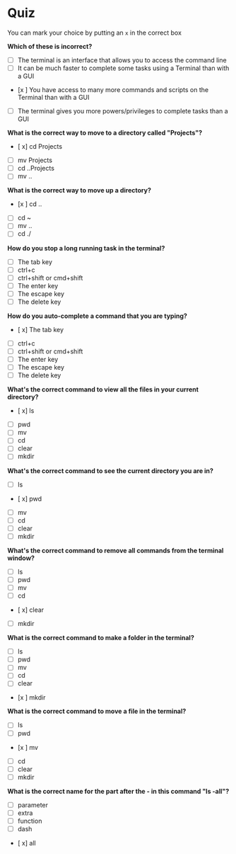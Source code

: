 # Quiz

You can mark your choice by putting an `x` in the correct box

**Which of these is incorrect?**

- [ ] The terminal is an interface that allows you to access the command line
- [ ] It can be much faster to complete some tasks using a Terminal than with a GUI
- [x ] You have access to many more commands and scripts on the Terminal than with a GUI
- [ ] The terminal gives you more powers/privileges to complete tasks than a GUI

**What is the correct way to move to a directory called "Projects"?**

- [ x] cd Projects
- [ ] mv Projects
- [ ] cd ..Projects
- [ ] mv ..

**What is the correct way to move up a directory?**

- [x ] cd ..
- [ ] cd ~
- [ ] mv ..
- [ ] cd ./

**How do you stop a long running task in the terminal?**

- [ ] The tab key
- [ ] ctrl+c
- [ ] ctrl+shift or cmd+shift
- [ ] The enter key
- [ ] The escape key
- [ ] The delete key

**How do you auto-complete a command that you are typing?**

- [ x] The tab key
- [ ] ctrl+c
- [ ] ctrl+shift or cmd+shift
- [ ] The enter key
- [ ] The escape key
- [ ] The delete key

**What's the correct command to view all the files in your current directory?**

- [ x] ls
- [ ] pwd
- [ ] mv
- [ ] cd
- [ ] clear
- [ ] mkdir

**What's the correct command to see the current directory you are in?**

- [ ] ls
- [ x] pwd
- [ ] mv
- [ ] cd
- [ ] clear
- [ ] mkdir

**What's the correct command to remove all commands from the terminal window?**

- [ ] ls
- [ ] pwd
- [ ] mv
- [ ] cd
- [ x] clear
- [ ] mkdir

**What is the correct command to make a folder in the terminal?**

- [ ] ls
- [ ] pwd
- [ ] mv
- [ ] cd
- [ ] clear
- [x ] mkdir

**What is the correct command to move a file in the terminal?**

- [ ] ls
- [ ] pwd
- [x ] mv
- [ ] cd
- [ ] clear
- [ ] mkdir

**What is the correct name for the part after the - in this command "ls -all"?**

- [ ] parameter
- [ ] extra
- [ ] function
- [ ] dash
- [ x] all
